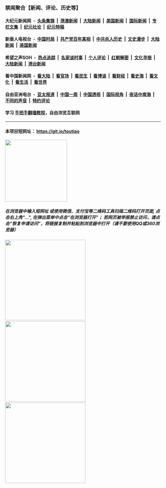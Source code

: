 ### 禁闻聚合【新闻、评论、历史等】

#### 大纪元新闻网 &nbsp;-&nbsp; [头条集锦](indexes/E头条集锦.md?t=03051803) &nbsp;|&nbsp; [港澳新闻](indexes/E港澳新闻.md?t=03051803)  &nbsp;|&nbsp; [大陆新闻](indexes/E大陆新闻.md?t=03051803) &nbsp;|&nbsp; [美国新闻](indexes/E美国新闻.md?t=03051803) &nbsp;|&nbsp; [国际新闻](indexes/E国际新闻.md?t=03051803) &nbsp;|&nbsp; [专栏文集](indexes/E专栏文集.md?t=03051803) &nbsp;|&nbsp; [纪元社论](indexes/E纪元社论.md?t=03051803) &nbsp;|&nbsp; [纪元特稿](indexes/E纪元特稿.md?t=03051803) 

#### 新唐人电视台 &nbsp;-&nbsp; [中国时局](indexes/N中国时局.md?t=03051803) &nbsp;|&nbsp; [共产党百年真相](indexes/N共产党百年真相.md?t=03051803) &nbsp;|&nbsp; [中共杀人历史](indexes/N中共杀人历史.md?t=03051803) &nbsp;|&nbsp; [文史漫步](indexes/N文史漫步.md?t=03051803) &nbsp;|&nbsp; [大陆新闻](indexes/N大陆新闻.md?t=03051803) &nbsp;|&nbsp; [美国新闻](indexes/N美国新闻.md?t=03051803)

#### 希望之声SOH &nbsp;-&nbsp; [热点追踪](indexes/H热点追踪.md?t=03051803) &nbsp;|&nbsp; [名家谈时事](indexes/H名家谈时事.md?t=03051803) &nbsp;|&nbsp; [个人评论](indexes/H个人评论.md?t=03051803)  &nbsp;|&nbsp; [红朝解密](indexes/H红朝解密.md?t=03051803) &nbsp;|&nbsp; [文化寻根](indexes/H文化寻根.md?t=03051803) &nbsp;|&nbsp; [大陆新闻](indexes/H大陆新闻.md?t=03051803) &nbsp;|&nbsp; [港台新闻](indexes/H港台新闻.md?t=03051803)

#### 看中国新闻网 &nbsp;-&nbsp; [看大陆](indexes/S看大陆.md?t=03051803) &nbsp;|&nbsp; [看官场](indexes/S看官场.md?t=03051803) &nbsp;|&nbsp; [看民生](indexes/S看民生.md?t=03051803)  &nbsp;|&nbsp; [看博谈](indexes/S看博谈.md?t=03051803) &nbsp;|&nbsp; [看财经](indexes/S看财经.md?t=03051803) &nbsp;|&nbsp; [看史海](indexes/S看史海.md?t=03051803) &nbsp;|&nbsp; [看文化](indexes/S看文化.md?t=03051803) &nbsp;|&nbsp; [看生活](indexes/S看生活.md?t=03051803) &nbsp;|&nbsp; [看世界](indexes/S看世界.md?t=03051803)

#### 自由亚洲电台 &nbsp;-&nbsp; [亚太报道](indexes/R亚太报道.md?t=03051803) &nbsp;|&nbsp; [中国一周](indexes/R中国一周.md?t=03051803) &nbsp;|&nbsp; [中国透视](indexes/R中国透视.md?t=03051803)  &nbsp;|&nbsp; [国际视角](indexes/R国际视角.md?t=03051803) &nbsp;|&nbsp; [夜话中南海](indexes/R夜话中南海.md?t=03051803) &nbsp;|&nbsp; [不同的声音](indexes/R不同的声音.md?t=03051803) &nbsp;|&nbsp; [特约评论](indexes/R特约评论.md?t=03051803)

#### 学习 [手把手翻墙教程](https://github.com/gfw-breaker/guides/wiki)，自由浏览互联网

----

#### 本项目短网址： https://git.io/toutiao
<img src="https://raw.githubusercontent.com/gfw-breaker/banned-news/master/scripts/img/qr.png" width="200px"/>  

##### 在浏览器中输入短网址 或使用微信、支付宝等二维码工具扫描二维码打开页面, 点击右上角"...", 在弹出菜单中点击“在浏览器打开”； 若网页被举报禁止访问，请点击“恢复申请访问”，将链接复制并粘贴到浏览器中打开（请不要使用QQ或360浏览器）

<img src="https://raw.githubusercontent.com/gfw-breaker/banned-news/master/scripts/img/1.png" width="260px"/> &nbsp; <img src="https://raw.githubusercontent.com/gfw-breaker/banned-news/master/scripts/img/2.png" width="260px"/> &nbsp; <img src="https://raw.githubusercontent.com/gfw-breaker/banned-news/master/scripts/img/3.png" width="260px"/>
